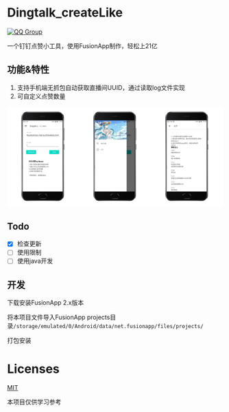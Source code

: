 # Dingtalk_createLike 

[![QQ Group](https://img.shields.io/badge/QQ%20Group-164725525-12B7F5?logo=tencent-qq)](https://jq.qq.com/?_wv=1027&k=OuhCQlwI)

一个钉钉点赞小工具，使用FusionApp制作，轻松上21亿

## 功能&特性
1. 支持手机端无抓包自动获取直播间UUID，通过读取log文件实现
2. 可自定义点赞数量

![screenshot](screenshot.png)

## Todo
- [X] 检查更新
- [ ] 使用限制
- [ ] 使用java开发

## 开发
下载安装FusionApp 2.x版本

将本项目文件导入FusionApp projects目录`/storage/emulated/0/Android/data/net.fusionapp/files/projects/`

打包安装

# Licenses
[MIT](https://mit-license.org)

本项目仅供学习参考
